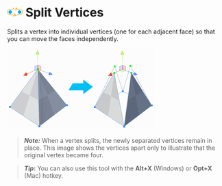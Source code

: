 # ![Split Vertices icon](images/icons/Vert_Split.png) Split Vertices

Splits a vertex into individual vertices (one for each adjacent face) so that you can move the faces independently.

![Create 4 vertices from the original vertex](images/SplitVerts_Example.png)

> ***Note:*** When a vertex splits, the newly separated vertices remain in place. This image shows the vertices apart only to illustrate that the original vertex became four. 



> ***Tip:*** You can also use this tool with the **Alt+X** (Windows) or **Opt+X** (Mac) hotkey.

